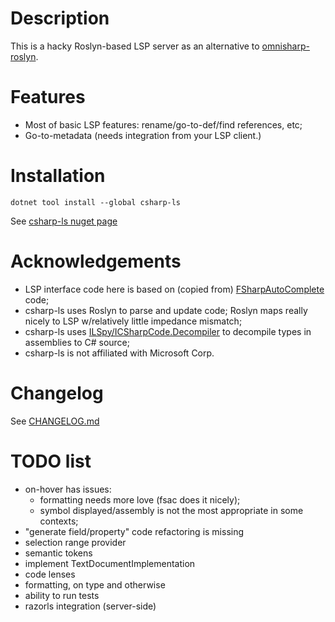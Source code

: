 # Description
This is a hacky Roslyn-based LSP server as an alternative to 
[omnisharp-roslyn](https://github.com/OmniSharp/omnisharp-roslyn).

# Features
- Most of basic LSP features: rename/go-to-def/find references, etc;
- Go-to-metadata (needs integration from your LSP client.)

# Installation
`dotnet tool install --global csharp-ls`

See [csharp-ls nuget page](https://www.nuget.org/packages/csharp-ls/)

# Acknowledgements
- LSP interface code here is based on (copied from)  [FSharpAutoComplete](https://github.com/fsharp/FsAutoComplete) code;
- csharp-ls uses Roslyn to parse and update code; Roslyn maps really nicely to LSP w/relatively little impedance mismatch;
- csharp-ls uses [ILSpy/ICSharpCode.Decompiler](https://github.com/icsharpcode/ILSpy) to decompile types in assemblies to C# source;
- csharp-ls is not affiliated with Microsoft Corp.

# Changelog
See [CHANGELOG.md](CHANGELOG.md)

# TODO list
 - on-hover has issues:
    - formatting needs more love (fsac does it nicely);
    - symbol displayed/assembly is not the most appropriate in some contexts; 
 - "generate field/property" code refactoring is missing
 - selection range provider
 - semantic tokens
 - implement TextDocumentImplementation
 - code lenses
 - formatting, on type and otherwise
 - ability to run tests
 - razorls integration (server-side)
